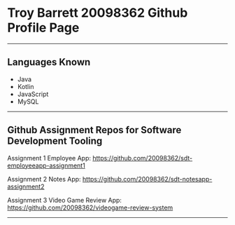 # Troy Barrett 20098362 Github Profile Page

--------------------------------------------

## Languages Known

- Java
- Kotlin
- JavaScript
- MySQL

--------------------------------------------

## Github Assignment Repos for Software Development Tooling

Assignment 1 Employee App: https://github.com/20098362/sdt-employeeapp-assignment1

Assignment 2 Notes App: https://github.com/20098362/sdt-notesapp-assignment2

Assignment 3 Video Game Review App: https://github.com/20098362/videogame-review-system

--------------------------------------------
